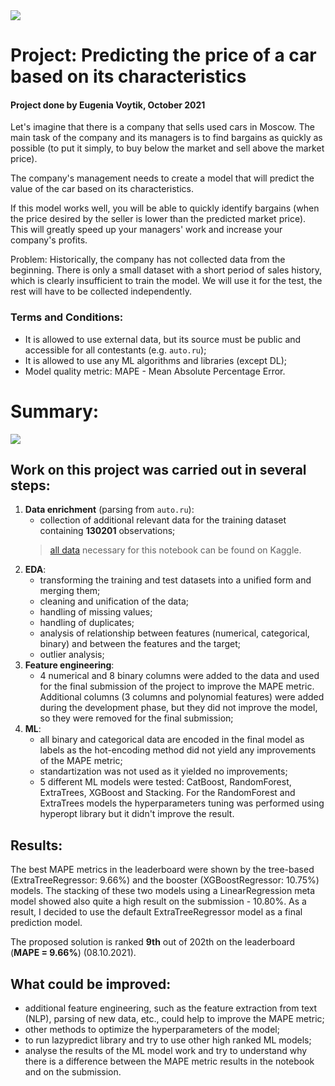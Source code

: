 <img src="https://whatcar.vn/media/2018/09/car-lot-940x470.jpg" />

# Project: Predicting the price of a car based on its characteristics

#### Project done by Eugenia Voytik, October 2021

Let's imagine that there is a company that sells used cars in Moscow. The main task of the company and its managers is to find bargains as quickly as possible (to put it simply, to buy below the market and sell above the market price).

The company's management needs to create a model that will predict the value of the car based on its characteristics.

If this model works well, you will be able to quickly identify bargains (when the price desired by the seller is lower than the predicted market price). This will greatly speed up your managers' work and increase your company's profits.

Problem: Historically, the company has not collected data from the beginning. There is only a small dataset with a short period of sales history, which is clearly insufficient to train the model. We will use it for the test, the rest will have to be collected independently.

### Terms and Conditions:

- It is allowed to use external data, but its source must be public and accessible for all contestants (e.g. `auto.ru`);
- It is allowed to use any ML algorithms and libraries (except DL);
- Model quality metric: MAPE - Mean Absolute Percentage Error.

# Summary:
![](https://rgchannel.edu.sg/wp-content/uploads/2018/04/OGMT8M0-1024x694.jpg)

## Work on this project was carried out in several steps:

1. **Data enrichment** (parsing from `auto.ru`):
    - collection of additional relevant data for the training dataset containing **130201** observations;  
    > [all data](https://www.kaggle.com/eugeniavoytik/sf-dst-car-price-prediction-eda-ml/data?scriptVersionId=76635935) necessary for this notebook can be found on Kaggle.
2. **EDA**:
    - transforming the training and test datasets into a unified form and merging them;
    - cleaning and unification of the data;
    - handling of missing values;
    - handling of duplicates;
    - analysis of relationship between features (numerical, categorical, binary) and between the features and the target;
    - outlier analysis;
3. **Feature engineering**:
    - 4 numerical and 8 binary columns were added to the data and used for the final submission of the project to improve the MAPE metric. Additional columns (3 columns and polynomial features) were added during the development phase, but they did not improve the model, so they were removed for the final submission;
4. **ML**:
    - all binary and categorical data are encoded in the final model as labels as the hot-encoding method did not yield any improvements of the MAPE metric;
    - standartization was not used as it yielded no improvements;
    - 5 different ML models were tested: CatBoost, RandomForest, ExtraTrees, XGBoost and Stacking. For the RandomForest and ExtraTrees models the hyperparameters tuning was performed using hyperopt library but it didn't improve the result.

## Results:
The best MAPE metrics in the leaderboard were shown by the tree-based (ExtraTreeRegressor: 9.66%) and the booster (XGBoostRegressor: 10.75%) models. The stacking of these two models using a LinearRegression meta model showed also quite a high result on the submission - 10.80%. As a result, I decided to use the default ExtraTreeRegressor model as a final prediction model.

The proposed solution is ranked **9th** out of 202th on the leaderboard (**MAPE = 9.66%**) (08.10.2021).

## What could be improved:
- additional feature engineering, such as the feature extraction from text (NLP), parsing of new data, etc., could help to improve the MAPE metric;
- other methods to optimize the hyperparameters of the model;
- to run lazypredict library and try to use other high ranked ML models;
- analyse the results of the ML model work and try to understand why there is a difference between the MAPE metric results in the notebook and on the submission.
